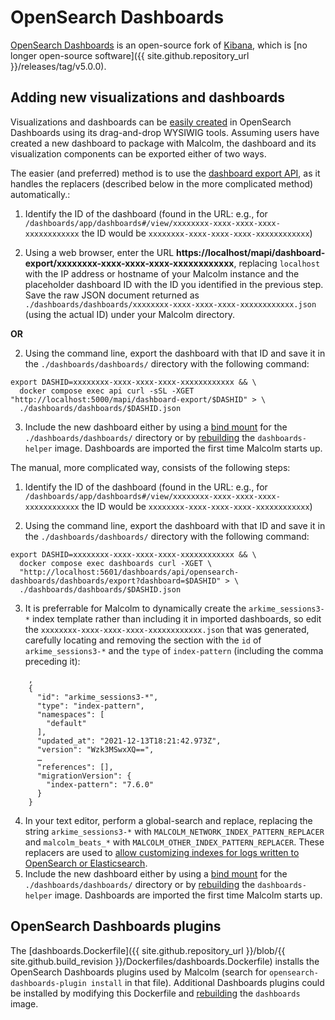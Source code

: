 # <a name="dashboards"></a>OpenSearch Dashboards

[OpenSearch Dashboards](https://opensearch.org/docs/latest/dashboards/index/) is an open-source fork of [Kibana](https://www.elastic.co/kibana/), which is [no longer open-source software]({{ site.github.repository_url }}/releases/tag/v5.0.0).

## <a name="DashboardsNewViz"></a>Adding new visualizations and dashboards

Visualizations and dashboards can be [easily created](dashboards.md#BuildDashboard) in OpenSearch Dashboards using its drag-and-drop WYSIWIG tools. Assuming users have created a new dashboard to package with Malcolm, the dashboard and its visualization components can be exported either of two ways.

The easier (and preferred) method is to use the [dashboard export API](api-dashboard-export.md), as it handles the replacers (described below in the more complicated method) automatically.:

1. Identify the ID of the dashboard (found in the URL: e.g., for `/dashboards/app/dashboards#/view/xxxxxxxx-xxxx-xxxx-xxxx-xxxxxxxxxxxx` the ID would be `xxxxxxxx-xxxx-xxxx-xxxx-xxxxxxxxxxxx`)

2. Using a web browser, enter the URL **https://localhost/mapi/dashboard-export/xxxxxxxx-xxxx-xxxx-xxxx-xxxxxxxxxxxx**, replacing `localhost` with the IP address or hostname of your Malcolm instance and the placeholder dashboard ID with the ID you identified in the previous step. Save the raw JSON document returned as `./dashboards/dashboards/xxxxxxxx-xxxx-xxxx-xxxx-xxxxxxxxxxxx.json` (using the actual ID) under your Malcolm directory.

**OR**

2. Using the command line, export the dashboard with that ID and save it in the `./dashboards/dashboards/` directory with the following command:

```
export DASHID=xxxxxxxx-xxxx-xxxx-xxxx-xxxxxxxxxxxx && \
  docker compose exec api curl -sSL -XGET "http://localhost:5000/mapi/dashboard-export/$DASHID" > \
  ./dashboards/dashboards/$DASHID.json
```

3. Include the new dashboard either by using a [bind mount](contributing-local-modifications.md#Bind) for the `./dashboards/dashboards/` directory or by [rebuilding](development.md#Build) the `dashboards-helper` image. Dashboards are imported the first time Malcolm starts up.


The manual, more complicated way, consists of the following steps:

1. Identify the ID of the dashboard (found in the URL: e.g., for `/dashboards/app/dashboards#/view/xxxxxxxx-xxxx-xxxx-xxxx-xxxxxxxxxxxx` the ID would be `xxxxxxxx-xxxx-xxxx-xxxx-xxxxxxxxxxxx`)

2. Using the command line, export the dashboard with that ID and save it in the `./dashboards/dashboards/` directory with the following command:

```
export DASHID=xxxxxxxx-xxxx-xxxx-xxxx-xxxxxxxxxxxx && \
  docker compose exec dashboards curl -XGET \
  "http://localhost:5601/dashboards/api/opensearch-dashboards/dashboards/export?dashboard=$DASHID" > \
  ./dashboards/dashboards/$DASHID.json
```

3. It is preferrable for Malcolm to dynamically create the `arkime_sessions3-*` index template rather than including it in imported dashboards, so edit the `xxxxxxxx-xxxx-xxxx-xxxx-xxxxxxxxxxxx.json` that was generated, carefully locating and removing the section with the `id` of `arkime_sessions3-*` and the `type` of `index-pattern` (including the comma preceding it):

```
    ,
    {
      "id": "arkime_sessions3-*",
      "type": "index-pattern",
      "namespaces": [
        "default"
      ],
      "updated_at": "2021-12-13T18:21:42.973Z",
      "version": "Wzk3MSwxXQ==",
      …
      "references": [],
      "migrationVersion": {
        "index-pattern": "7.6.0"
      }
    }
```

4. In your text editor, perform a global-search and replace, replacing the string `arkime_sessions3-*` with `MALCOLM_NETWORK_INDEX_PATTERN_REPLACER` and `malcolm_beats_*` with `MALCOLM_OTHER_INDEX_PATTERN_REPLACER`. These replacers are used to [allow customizing indexes for logs written to OpenSearch or Elasticsearch](https://github.com/idaholab/Malcolm/issues/313).
5. Include the new dashboard either by using a [bind mount](contributing-local-modifications.md#Bind) for the `./dashboards/dashboards/` directory or by [rebuilding](development.md#Build) the `dashboards-helper` image. Dashboards are imported the first time Malcolm starts up.

## <a name="DashboardsPlugins"></a>OpenSearch Dashboards plugins

The [dashboards.Dockerfile]({{ site.github.repository_url }}/blob/{{ site.github.build_revision }}/Dockerfiles/dashboards.Dockerfile) installs the OpenSearch Dashboards plugins used by Malcolm (search for `opensearch-dashboards-plugin install` in that file). Additional Dashboards plugins could be installed by modifying this Dockerfile and [rebuilding](development.md#Build) the `dashboards` image.
